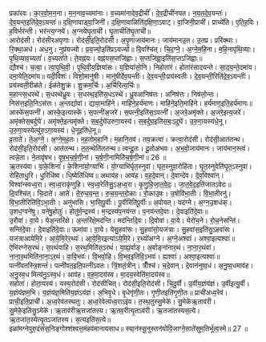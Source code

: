 

  
प्रका॑रवः। का॒र॒वो॒म॒न॒ना। म॒न॒नाव॒च्यमा॑नाः। व॒च्यमा॑नादेव॒द्रीचीं॑। दे॒व॒द्रीचीं॑नयत। न॒य॒त॒दे॒व॒यन्तः॑। दे॒व॒यन्त॒इति॑दे॒व॒ऽयन्तः॑॥ द॒क्षि॒णावाड्वा॒जिनी॑। द॒क्षि॒णावाळिति॑द॒क्षि॒णा॒ऽवाट्। वा॒जिनी॒प्राची॑। प्राच्ये॑ति। ए॒ति॒ह॒विः। ह॒विर्भर॑न्ती। भर॑न्त्य॒ग्नये॑। अ॒ग्नये॑घृ॒ताची॑। घृ॒ताचीति॑घृ॒ताची॑॥  
आरोद॑सी। रोद॑सीरअपृणाः। रोद॑सी॒इति॒रोद॑सी। अ॒पृ॒णाजाय॑मानः। जाय॑मानउ॒त। उ॒तप्र। प्ररि॑क्थाः। रि॒क्था॒अध॑। अध॒नु। नुप्र॑यज्यो। प्र॒य॒ज्यो॒इति॑प्रऽयज्यो॥ दि॒वश्चि॑त्। चि॒द॒ग्ने॒। अ॒ग्ने॒म॒हि॒ना। म॒हि॒नापृ॑थि॒व्याः। पृ॒थि॒व्याव॒च्यतां॑। व॒च्यतां॑ते। ते॒वह्न॑यः। वह्न॑यस॒प्तजि॑ह्वाः। स॒प्तजि॑ह्वा॒इति॑स॒प्तऽजि॑ह्वाः॥  
द्यौश्च॑। च॒त्वा॒। त्वा॒पृ॒थि॒वी॒। पृ॒थि॒वी॒य॒ज्ञिया॑सः। य॒ज्ञिया॑सो॒नि। निहोता॑रं। होता॑रंसादयन्ते। सा॒द॒य॒न्ते॒दमा॑य। दमा॒येति॒दमा॑य॥ यदी॒विशः॑। विशो॒मानु॑षीः। मानु॑षीर्देव॒यन्तीः॑। दे॒व॒यन्तीः॒प्रय॑स्वतीः। दे॒व॒यन्ती॒रिति॑दे॒व॒ऽयन्तीः॑। प्रय॑स्वती॒रीळ॑ते। ईळ॑तेशु॒क्रं। शु॒क्रम॒र्चिः। अ॒र्चिरित्य॒र्चिः॥  
म॒हान्त्स॒धस्थे॑। स॒धस्थे॑ध्रु॒वः। स॒धस्थ॒इति॑स॒धऽस्थे॑। ध्रु॒वआनिष॑त्तः। अनिष॑त्तः। निष॑त्तो॒न्तः। निस॑त्त॒इति॒निऽस॑त्तः। अ॒न्तर्द्यावा॑। द्यावा॒माहि॑ने। माहि॑ने॒हर्य॑माणः। माहि॑ने॒इति॒माहि॑ने। हर्य॑माण॒इति॒हर्य॑माणः॥ आस्के॑स॒पत्नी॑। आस्के॒इत्यास्के॑। स॒पत्नी॑अ॒जरे॑। स॒पत्नी॒इति॑स॒ऽपत्नी॑। अ॒जरे॒अमृ॑क्ते। अ॒जरे॒इत्य॒जरे॑। अमृ॑क्तेस॒बर्दुघे॑। अमृ॑क्ते॒इत्यमृ॑क्ते। स॒ब॒र्दुघे॑उरुगा॒यस्य॑। स॒ब॒र्दुघ॒इति॑स॒बः॒ऽदुघे॑। उ॒रु॒गा॒यस्य॑धे॒नू। उ॒रु॒गा॒यस्येत्यु॑रु॒ऽगा॒यस्य॑। धे॒नूइति॑धे॒नू॥  
व्र॒ताते॑। ते॒अ॒ग्ने॒। अ॒ग्ने॒म॒ह॒तः। म॒ह॒तोम॒हानि॑। म॒हानि॒तव॑। तव॒क्रत्वा॑। क्रत्वा॒रोद॑सी। रोद॑सी॒आत॑तन्थ। रोद॑सी॒इति॒रोद॑सी। आत॑तन्थ। त॒त॒न्थेति॑ततन्थ॥ त्वन्दू॒तः। दू॒तोअ॑भवः। अ॒भ॒वो॒जाय॑मानः। जाय॑मान॒स्त्वं। त्वन्ने॒ता। ने॒तावृ॑षभ। वृ॒ष॒भ॒च॒र्ष॒णी॒नां। च॒र्ष॒णी॒नामिति॑च॒र्ष॒णी॒नां॥ 26 ॥  
ऋ॒तस्य॑वा। वा॒के॒शिना॑। के॒शिना॑यो॒ग्याभिः॑। यो॒ग्याभि॑र्घृत॒स्नुवा॑। घृत॒स्नुवा॒रोहि॑ता। घृ॒त॒स्नुवेति॑घृ॒त॒ऽस्नुवा॑। रोहि॑ताधु॒रि। धु॒रिधि॑ष्व। धि॒ष्वेति॑धिष्व॥ अथाव॑ह। आव॑ह। व॒ह॒दे॒वान्। दे॒वान्दे॑व। दे॒व॒विश्वा॑न्। विश्वा॑न्स्वध्व॒रा। स्व॒ध्व॒राकृ॑णुहि। स्व॒ध्व॒रेति॑सु॒ऽअ॒ध्व॒रा। कृ॒णु॒हि॒जा॒त॒वे॒दः॒। जा॒त॒वे॒द॒इति॑जातऽवेदः॥  
दि॒वश्चि॑त्। चि॒दाते॑। आते॑। ते॒रु॒च॒य॒न्त॒। रु॒च॒य॒न्त॒रो॒काः। रो॒काउ॒षः। उ॒षोवि॑भा॒तीः। वि॒भा॒तीरनु॑। वि॒भा॒तीरिति॑वि॒ऽभा॒तीः। अनु॑भासि। भा॒सि॒पू॒र्वीः। पू॒र्वीरिति॑पू॒र्वीः॥ अ॒पोयत्। यद॑ग्ने। अ॒ग्न॒उ॒शध॑क्। उ॒शध॒ग्वने॑षु। वने॑षु॒होतुः॑। होतु॑र्म॒न्द्रस्य॑। म॒न्द्रस्य॑प॒नय॑न्त। प॒नय॑न्तदे॒वाः। दे॒वाइति॑दे॒वाः॥  
उ॒रौवा॑। वा॒ये। येअ॒न्तरि॑क्षे। अ॒न्तरि॑क्षे॒मद॑न्ति। मद॑न्तिदि॒वः। दि॒वोवा॑। वा॒ये। येरो॑च॒ने। रो॒च॒नेसन्ति॑। सन्ति॑दे॒वाः। दे॒वाइति॑दे॒वाः॥ ऊमा॑वा। वा॒ये। येसु॒हवा॑सः। सु॒हवा॑सो॒यज॑त्राः। सु॒हवा॑स॒इति॑सु॒ऽहवा॑सः। यज॑त्राआयेमि॒रे। आ॒ये॒मि॒रेर॒थ्यः॑। आ॒ये॒मि॒रइत्या॑ऽये॒मि॒रे। र॒थ्यो॑अग्ने। अ॒ग्ने॒अश्वाः॑। अश्वा॒इत्यश्वाः॑॥  
ऐभि॑रग्नेस॒रथं॑। स॒रथं॑याहि। स॒रथ॒मिति॑स॒ऽरथं॑। या॒ह्य॒र्वाङ्। अ॒र्वाङ्ना॑नार॒थं। ना॒ना॒र॒थंवा॑। ना॒ना॒र॒थमिति॑ना॒ना॒ऽर॒थं। वा॒वि॒भवः॑। वि॒भवो॒हि। वि॒भव॒इति॑वि॒ऽभवः॑। ह्यश्वाः॑। अश्वा॒इत्यश्वाः॑॥ पत्नी॑वतस्त्रि॒शन्तं॑। पत्नी॑वत॒इति॒पत्नी॑ऽवतः। त्रिं॒शतं॒त्रीन्। त्रीँश्च॑। च॒दे॒वान्। दे॒वान॑नुष्व॒धं। अ॒नु॒ष्व॒धमाव॑ह। अ॒नु॒स्व॒ध मित्य॑नु॒ऽस्व॒धं। आव॑ह। व॒ह॒मा॒दय॑स्व। मा॒दय॒स्वेति॑मा॒दय॑स्व॥  
सहोता॑। होता॒यस्य॑। यस्य॒रोद॑सी। रोद॑सीचित्। रोद॑सी॒इति॒रोद॑सी। चि॒दु॒र्वी। उ॒र्वीय॒ज्ञंय॑ज्ञं। उ॒र्वीइत्यु॒र्वी। य॒ज्ञंय॑ज्ञम॒भि। य॒ज्ञंय॑ज्ञ॒मिति॑य॒ज्ञंऽय॑ज्ञं। अ॒भिवृ॒धे। वृ॒धेगृ॑णी॒तः। गृ॒णी॒तइति॑गृ॒णी॒तः॥ प्राची॑अध्व॒रेव॑। प्राची॒इति॒प्राची॑। अ॒ध्व॒रेव॑तस्थतुः। अ॒ध्व॒रेवेत्य॑ध्व॒राऽइ॑व। त॒स्थ॒तुस्सु॒मेके॑। सु॒मेके॑ऋ॒ताव॑री। सु॒मेके॒इति॑सु॒ऽमेके॑। ऋ॒ताव॑रीऋ॒तजा॑तस्य। ऋ॒तव॒रीत्यृ॒तऽव॑री। ऋ॒तजा॑तस्यस॒त्ये। ऋ॒तजा॑त॒स्येत्यृ॒तऽजा॑तस्य। स॒त्यइति॑स॒त्ये॥  
इळा॑मग्नेपुरु॒दंसं॑स॒निङ्गोश्श॑श्वत्त॒मंहव॑मानायसाध॥ स्या्न॑स्सू॒नुस्तन॑योवि॒जाग्ने॒साते॑सुम॒तिर्भू॑त्व॒स्मे॥ 27 ॥  
